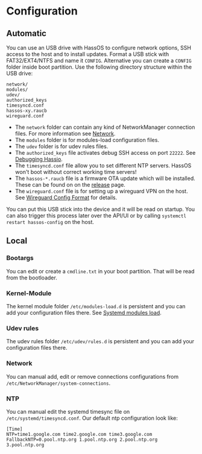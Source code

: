 # Configuration

## Automatic

You can use an USB drive with HassOS to configure network options, SSH access to the host and to install updates.
Format a USB stick with FAT32/EXT4/NTFS and name it `CONFIG`. Alternative you can create a `CONFIG` folder inside boot partition. Use the following directory structure within the USB drive:

```text
network/
modules/
udev/
authorized_keys
timesyncd.conf
hassos-xy.raucb
wireguard.conf
```

- The `network` folder can contain any kind of NetworkManager connection files. For more information see [Network][network.md]. 
- The `modules` folder is for modules-load configuration files.
- The `udev` folder is for udev rules files.
- The `authorized_keys` file activates debug SSH access on port `22222`. See [Debugging Hassio][debug-hassio].
- The `timesyncd.conf` file allow you to set different NTP servers. HassOS won't boot without correct working time servers!
- The `hassos-*.raucb` file is a firmware OTA update which will be installed. These can be found on on the [release][hassos-release] page. 
- The `wireguard.conf` file is for setting up a wireguard VPN on the host. See [Wireguard Config Format](https://git.zx2c4.com/WireGuard/about/src/tools/man/wg.8) for details.

You can put this USB stick into the device and it will be read on startup. You can also trigger this process later over the
API/UI or by calling `systemctl restart hassos-config` on the host.

## Local

### Bootargs

You can edit or create a `cmdline.txt` in your boot partition. That will be read from the bootloader.

### Kernel-Module

The kernel module folder `/etc/modules-load.d` is persistent and you can add your configuration files there. See [Systemd modules load][systemd-modules].

### Udev rules

The udev rules folder `/etc/udev/rules.d` is persistent and you can add your configuration files there.

### Network

You can manual add, edit or remove connections configurations from `/etc/NetworkManager/system-connections`.

### NTP

You can manual edit the systemd timesync file on `/etc/systemd/timesyncd.conf`.
Our default ntp configuration look like:
```
[Time]
NTP=time1.google.com time2.google.com time3.google.com
FallbackNTP=0.pool.ntp.org 1.pool.ntp.org 2.pool.ntp.org 3.pool.ntp.org
```

[systemd-modules]: https://www.freedesktop.org/software/systemd/man/modules-load.d.html
[network.md]: network.md
[hassos-release]: https://github.com/home-assistant/hassos/releases/
[debug-hassio]: https://developers.home-assistant.io/docs/en/hassio_debugging.html
